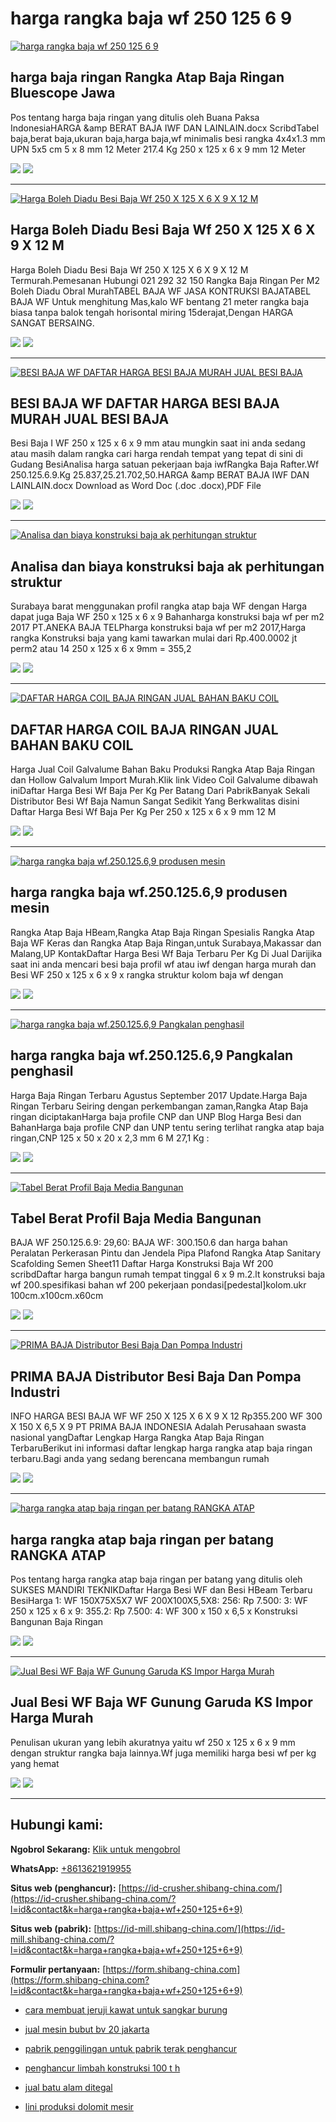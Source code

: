 # harga rangka baja wf 250 125 6 9

<a href="https://swt.shibang-china.com/?l=id&img&k=harga+rangka+baja+wf+250+125+6+9" target="_blank">![harga rangka baja wf 250 125 6 9](http://static.shibang-china.com/all-800x300/232.jpg)</a>

## harga baja ringan Rangka Atap Baja Ringan Bluescope Jawa
Pos tentang harga baja ringan yang ditulis oleh Buana Paksa IndonesiaHARGA &amp BERAT BAJA IWF DAN LAINLAIN.docx ScribdTabel baja,berat baja,ukuran baja,harga baja,wf minimalis besi rangka 4x4x1.3 mm UPN 5x5 cm 5 x 8 mm 12 Meter 217.4 Kg 250 x 125 x 6 x 9 mm 12 Meter


<a href="https://whatsapp.shibangsoft.com/WhatsApp.php" target="_blank" title="WhatsApp">![](http://static.shibang-china.com/icon/whatsapp.png)</a> <a href="https://swt.shibang-china.com/?l=id&icon&k=harga+rangka+baja+wf+250+125+6+9" target="_blank">![](http://static.shibang-china.com/icon/chat-id.png)</a>

---

<a href="https://swt.shibang-china.com/?l=id&img&k=harga+rangka+baja+wf+250+125+6+9" target="_blank">![Harga Boleh Diadu Besi Baja Wf 250 X 125 X 6 X 9 X 12 M](http://static.shibang-china.com/all-800x300/123.jpg)</a>

## Harga Boleh Diadu Besi Baja Wf 250 X 125 X 6 X 9 X 12 M
Harga Boleh Diadu Besi Baja Wf 250 X 125 X 6 X 9 X 12 M Termurah.Pemesanan Hubungi 021 292 32 150 Rangka Baja Ringan Per M2 Boleh Diadu Obral MurahTABEL BAJA WF JASA KONTRUKSI BAJATABEL BAJA WF Untuk menghitung Mas,kalo WF bentang 21 meter rangka baja biasa tanpa balok tengah horisontal miring 15derajat,Dengan HARGA SANGAT BERSAING.


<a href="https://whatsapp.shibangsoft.com/WhatsApp.php" target="_blank" title="WhatsApp">![](http://static.shibang-china.com/icon/whatsapp.png)</a> <a href="https://swt.shibang-china.com/?l=id&icon&k=harga+rangka+baja+wf+250+125+6+9" target="_blank">![](http://static.shibang-china.com/icon/chat-id.png)</a>

---

<a href="https://swt.shibang-china.com/?l=id&img&k=harga+rangka+baja+wf+250+125+6+9" target="_blank">![BESI BAJA WF DAFTAR HARGA BESI BAJA MURAH JUAL BESI BAJA](http://static.shibang-china.com/all-800x300/124.jpg)</a>

## BESI BAJA WF DAFTAR HARGA BESI BAJA MURAH JUAL BESI BAJA
Besi Baja I WF 250 x 125 x 6 x 9 mm atau mungkin saat ini anda sedang atau masih dalam rangka cari harga rendah tempat yang tepat di sini di Gudang BesiAnalisa harga satuan pekerjaan baja iwfRangka Baja Rafter.Wf 250.125.6.9.Kg 25.837,25.21.702,50.HARGA &amp BERAT BAJA IWF DAN LAINLAIN.docx Download as Word Doc (.doc .docx),PDF File


<a href="https://whatsapp.shibangsoft.com/WhatsApp.php" target="_blank" title="WhatsApp">![](http://static.shibang-china.com/icon/whatsapp.png)</a> <a href="https://swt.shibang-china.com/?l=id&icon&k=harga+rangka+baja+wf+250+125+6+9" target="_blank">![](http://static.shibang-china.com/icon/chat-id.png)</a>

---

<a href="https://swt.shibang-china.com/?l=id&img&k=harga+rangka+baja+wf+250+125+6+9" target="_blank">![Analisa dan biaya konstruksi baja ak perhitungan struktur](http://static.shibang-china.com/all-800x300/1171.jpg)</a>

## Analisa dan biaya konstruksi baja ak perhitungan struktur
Surabaya barat menggunakan profil rangka atap baja WF dengan Harga dapat juga Baja WF 250 x 125 x 6 x 9 Bahanharga konstruksi baja wf per m2 2017 PT.ANEKA BAJA TELPharga konstruksi baja wf per m2 2017,Harga rangka Konstruksi baja yang kami tawarkan mulai dari Rp.400.0002 jt perm2 atau 14 250 x 125 x 6 x 9mm = 355,2


<a href="https://whatsapp.shibangsoft.com/WhatsApp.php" target="_blank" title="WhatsApp">![](http://static.shibang-china.com/icon/whatsapp.png)</a> <a href="https://swt.shibang-china.com/?l=id&icon&k=harga+rangka+baja+wf+250+125+6+9" target="_blank">![](http://static.shibang-china.com/icon/chat-id.png)</a>

---

<a href="https://swt.shibang-china.com/?l=id&img&k=harga+rangka+baja+wf+250+125+6+9" target="_blank">![DAFTAR HARGA COIL BAJA RINGAN JUAL BAHAN BAKU COIL](http://static.shibang-china.com/all-800x300/617.jpg)</a>

## DAFTAR HARGA COIL BAJA RINGAN JUAL BAHAN BAKU COIL
Harga Jual Coil Galvalume Bahan Baku Produksi Rangka Atap Baja Ringan dan Hollow Galvalum Import Murah.Klik link Video Coil Galvalume dibawah iniDaftar Harga Besi Wf Baja Per Kg Per Batang Dari PabrikBanyak Sekali Distributor Besi Wf Baja Namun Sangat Sedikit Yang Berkwalitas disini Daftar Harga Besi Wf Baja Per Kg Per 250 x 125 x 6 x 9 mm 12 M


<a href="https://whatsapp.shibangsoft.com/WhatsApp.php" target="_blank" title="WhatsApp">![](http://static.shibang-china.com/icon/whatsapp.png)</a> <a href="https://swt.shibang-china.com/?l=id&icon&k=harga+rangka+baja+wf+250+125+6+9" target="_blank">![](http://static.shibang-china.com/icon/chat-id.png)</a>

---

<a href="https://swt.shibang-china.com/?l=id&img&k=harga+rangka+baja+wf+250+125+6+9" target="_blank">![harga rangka baja wf.250.125.6,9 produsen mesin](http://static.shibang-china.com/all-800x300/485.jpg)</a>

## harga rangka baja wf.250.125.6,9 produsen mesin
Rangka Atap Baja HBeam,Rangka Atap Baja Ringan Spesialis Rangka Atap Baja WF Keras dan Rangka Atap Baja Ringan,untuk Surabaya,Makassar dan Malang,UP KontakDaftar Harga Besi Wf Baja Terbaru Per Kg Di Jual Darijika saat ini anda mencari besi baja profil wf atau iwf dengan harga murah dan Besi WF 250 x 125 x 6 x 9 x rangka struktur kolom baja wf dengan


<a href="https://whatsapp.shibangsoft.com/WhatsApp.php" target="_blank" title="WhatsApp">![](http://static.shibang-china.com/icon/whatsapp.png)</a> <a href="https://swt.shibang-china.com/?l=id&icon&k=harga+rangka+baja+wf+250+125+6+9" target="_blank">![](http://static.shibang-china.com/icon/chat-id.png)</a>

---

<a href="https://swt.shibang-china.com/?l=id&img&k=harga+rangka+baja+wf+250+125+6+9" target="_blank">![harga rangka baja wf.250.125.6,9 Pangkalan penghasil](http://static.shibang-china.com/all-800x300/1295.jpg)</a>

## harga rangka baja wf.250.125.6,9 Pangkalan penghasil
Harga Baja Ringan Terbaru Agustus September 2017 Update.Harga Baja Ringan Terbaru Seiring dengan perkembangan zaman,Rangka Atap Baja ringan diciptakanHarga baja profile CNP dan UNP Blog Harga Besi dan BahanHarga baja profile CNP dan UNP tentu sering terlihat rangka atap baja ringan,CNP 125 x 50 x 20 x 2,3 mm 6 M 27,1 Kg :


<a href="https://whatsapp.shibangsoft.com/WhatsApp.php" target="_blank" title="WhatsApp">![](http://static.shibang-china.com/icon/whatsapp.png)</a> <a href="https://swt.shibang-china.com/?l=id&icon&k=harga+rangka+baja+wf+250+125+6+9" target="_blank">![](http://static.shibang-china.com/icon/chat-id.png)</a>

---

<a href="https://swt.shibang-china.com/?l=id&img&k=harga+rangka+baja+wf+250+125+6+9" target="_blank">![Tabel Berat Profil Baja Media Bangunan](http://static.shibang-china.com/all-800x300/747.jpg)</a>

## Tabel Berat Profil Baja Media Bangunan
BAJA WF 250.125.6.9: 29,60: BAJA WF: 300.150.6 dan harga bahan Peralatan Perkerasan Pintu dan Jendela Pipa Plafond Rangka Atap Sanitary Scafolding Semen Sheet11 Daftar Harga Konstruksi Baja Wf 200 scribdDaftar harga bangun rumah tempat tinggal 6 x 9 m.2.lt konstruksi baja wf 200.spesifikasi bahan wf 200 pekerjaan pondasi[pedestal]kolom.ukr 100cm.x100cm.x60cm


<a href="https://whatsapp.shibangsoft.com/WhatsApp.php" target="_blank" title="WhatsApp">![](http://static.shibang-china.com/icon/whatsapp.png)</a> <a href="https://swt.shibang-china.com/?l=id&icon&k=harga+rangka+baja+wf+250+125+6+9" target="_blank">![](http://static.shibang-china.com/icon/chat-id.png)</a>

---

<a href="https://swt.shibang-china.com/?l=id&img&k=harga+rangka+baja+wf+250+125+6+9" target="_blank">![PRIMA BAJA Distributor Besi Baja Dan Pompa Industri](http://static.shibang-china.com/all-800x300/1298.jpg)</a>

## PRIMA BAJA Distributor Besi Baja Dan Pompa Industri
INFO HARGA BESI BAJA WF WF 250 X 125 X 6 X 9 X 12 Rp355.200 WF 300 X 150 X 6,5 X 9 PT PRIMA BAJA INDONESIA Adalah Perusahaan swasta nasional yangDaftar Lengkap Harga Rangka Atap Baja Ringan TerbaruBerikut ini informasi daftar lengkap harga rangka atap baja ringan terbaru.Bagi anda yang sedang berencana membangun rumah


<a href="https://whatsapp.shibangsoft.com/WhatsApp.php" target="_blank" title="WhatsApp">![](http://static.shibang-china.com/icon/whatsapp.png)</a> <a href="https://swt.shibang-china.com/?l=id&icon&k=harga+rangka+baja+wf+250+125+6+9" target="_blank">![](http://static.shibang-china.com/icon/chat-id.png)</a>

---

<a href="https://swt.shibang-china.com/?l=id&img&k=harga+rangka+baja+wf+250+125+6+9" target="_blank">![harga rangka atap baja ringan per batang RANGKA ATAP](http://static.shibang-china.com/all-800x300/861.jpg)</a>

## harga rangka atap baja ringan per batang RANGKA ATAP
Pos tentang harga rangka atap baja ringan per batang yang ditulis oleh SUKSES MANDIRI TEKNIKDaftar Harga Besi WF dan Besi HBeam Terbaru BesiHarga 1: WF 150X75X5X7 WF 200X100X5,5X8: 256: Rp 7.500: 3: WF 250 x 125 x 6 x 9: 355.2: Rp 7.500: 4: WF 300 x 150 x 6,5 x Konstruksi Bangunan Baja Ringan


<a href="https://whatsapp.shibangsoft.com/WhatsApp.php" target="_blank" title="WhatsApp">![](http://static.shibang-china.com/icon/whatsapp.png)</a> <a href="https://swt.shibang-china.com/?l=id&icon&k=harga+rangka+baja+wf+250+125+6+9" target="_blank">![](http://static.shibang-china.com/icon/chat-id.png)</a>

---

<a href="https://swt.shibang-china.com/?l=id&img&k=harga+rangka+baja+wf+250+125+6+9" target="_blank">![Jual Besi WF Baja WF Gunung Garuda KS Impor Harga Murah](http://static.shibang-china.com/all-800x300/258.jpg)</a>

## Jual Besi WF Baja WF Gunung Garuda KS Impor Harga Murah
Penulisan ukuran yang lebih akuratnya yaitu wf 250 x 125 x 6 x 9 mm dengan struktur rangka baja lainnya.Wf juga memiliki harga besi wf per kg yang hemat

<a href="https://whatsapp.shibangsoft.com/WhatsApp.php" target="_blank" title="WhatsApp">![](http://static.shibang-china.com/icon/whatsapp.png)</a> <a href="https://swt.shibang-china.com/?l=id&icon&k=harga+rangka+baja+wf+250+125+6+9" target="_blank">![](http://static.shibang-china.com/icon/chat-id.png)</a>

---
## Hubungi kami:

**Ngobrol Sekarang:** [Klik untuk mengobrol](https://swt.shibang-china.com?l=id&contact&k=harga+rangka+baja+wf+250+125+6+9)

**WhatsApp:**  [+8613621919955](https://whatsapp.shibangsoft.com/WhatsApp.php)

**Situs web (penghancur):** [https://id-crusher.shibang-china.com/](https://id-crusher.shibang-china.com/?l=id&contact&k=harga+rangka+baja+wf+250+125+6+9)

**Situs web (pabrik):** [https://id-mill.shibang-china.com/](https://id-mill.shibang-china.com/?l=id&contact&k=harga+rangka+baja+wf+250+125+6+9)

**Formulir pertanyaan:** [https://form.shibang-china.com](https://form.shibang-china.com?l=id&contact&k=harga+rangka+baja+wf+250+125+6+9)

* [cara membuat jeruji kawat untuk sangkar burung](../38/cara%20membuat%20jeruji%20kawat%20untuk%20sangkar%20burung.md)

* [jual mesin bubut bv 20 jakarta](../39/jual%20mesin%20bubut%20bv%2020%20jakarta.md)

* [pabrik penggilingan untuk pabrik terak penghancur](../36/pabrik%20penggilingan%20untuk%20pabrik%20terak%20penghancur.md)

* [penghancur limbah konstruksi 100 t h](../39/penghancur%20limbah%20konstruksi%20100%20t%20h.md)

* [jual batu alam ditegal](../34/jual%20batu%20alam%20ditegal.md)

* [lini produksi dolomit mesir](../34/lini%20produksi%20dolomit%20mesir.md)